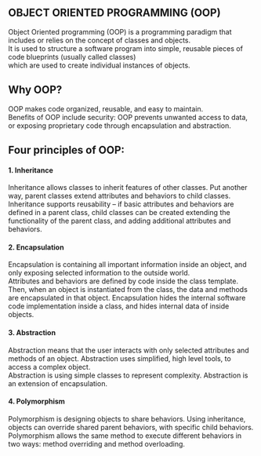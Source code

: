 ## OBJECT ORIENTED PROGRAMMING (OOP)
Object Oriented programming (OOP) is a programming paradigm that includes or relies on the concept of classes and objects.  
It is used to structure a software program into simple, reusable pieces of code blueprints (usually called classes)  
which are used to create individual instances of objects.  

## Why OOP?
OOP makes code organized, reusable, and easy to maintain.  
Benefits of OOP include security: OOP prevents unwanted access to data, or exposing proprietary code through encapsulation and abstraction.

## Four principles of OOP:

#### 1. Inheritance

Inheritance allows classes to inherit features of other classes. Put another way, parent classes extend attributes and behaviors to child classes.  
Inheritance supports reusability – if basic attributes and behaviors are defined in a parent class, child classes can be created extending the  
functionality of the parent class, and adding additional attributes and behaviors.

#### 2. Encapsulation
Encapsulation is containing all important information inside an object, and only exposing selected information to the outside world.  
Attributes and behaviors are defined by code inside the class template. Then, when an object is instantiated from the class, the data and methods  
are encapsulated in that object. Encapsulation hides the internal software code implementation inside a class, and hides internal data of inside objects.

#### 3. Abstraction
Abstraction means that the user interacts with only selected attributes and methods of an object. Abstraction uses simplified, high level tools, to access a complex object.  
Abstraction is using simple classes to represent complexity. Abstraction is an extension of encapsulation.

#### 4. Polymorphism
Polymorphism is designing objects to share behaviors. Using inheritance, objects can override shared parent behaviors, with specific child behaviors.  
Polymorphism allows the same method to execute different behaviors in two ways: method overriding and method overloading.
